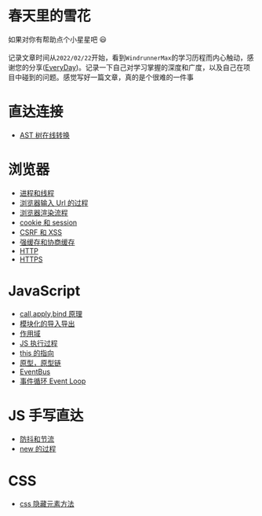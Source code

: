 # 春天里的雪花

如果对你有帮助点个小星星吧 😃 </br>
</br>
记录文章时间从`2022/02/22`开始，看到`WindrunnerMax`的学习历程而内心触动，感谢您的分享([EveryDay](https://github.com/WindrunnerMax/EveryDay))。记录一下自己对学习掌握的深度和广度，以及自己在项目中碰到的问题。感觉写好一篇文章，真的是个很难的一件事

# 直达连接

- [AST 树在线转换](https://esprima.org/demo/parse.html#)

# 浏览器

- [进程和线程](https://github.com/gryns/record-web/blob/main/Brower/%E8%BF%9B%E7%A8%8B%E5%92%8C%E7%BA%BF%E7%A8%8B.md)
- [浏览器输入 Url 的过程](https://github.com/gryns/record-web/blob/main/Brower/%E6%B5%8F%E8%A7%88%E5%99%A8URL%E7%9A%84%E8%BF%87%E7%A8%8B.md)
- [浏览器渲染流程](https://github.com/gryns/record-web/blob/main/Brower/%E6%B5%8F%E8%A7%88%E5%99%A8%E6%B8%B2%E6%9F%93%E9%A1%B5%E9%9D%A2.md)
- [cookie 和 session](https://github.com/gryns/record-web/blob/main/Brower/cookie%E5%92%8Csession.md)
- [CSRF 和 XSS](https://github.com/gryns/record-web/blob/main/Brower/CSRF%E5%92%8CXSS.md)
- [强缓存和协商缓存](https://github.com/gryns/record-web/blob/main/Brower/%E5%BC%BA%E7%BC%93%E5%AD%98%E5%92%8C%E5%8D%8F%E5%95%86%E7%BC%93%E5%AD%98.md)
- [HTTP](https://github.com/gryns/record-web/blob/main/Brower/HTTP%E5%8D%8F%E8%AE%AE.md)
- [HTTPS](https://github.com/gryns/record-web/blob/main/Brower/Https%E5%8D%8F%E8%AE%AE.md)

# JavaScript

- [call,apply,bind 原理](https://github.com/gryns/record-web/blob/main/JavaScript/call%2Capply%2Cbind.md)
- [模块化的导入导出](https://github.com/gryns/record-web/blob/main/JavaScript/%E6%A8%A1%E5%9D%97%E5%8C%96%E5%AF%BC%E5%85%A5%E5%AF%BC%E5%87%BA.md)
- [作用域](https://github.com/gryns/record-web/blob/main/JavaScript/%E5%8F%98%E9%87%8F%E3%80%81%E4%BD%9C%E7%94%A8%E5%9F%9F%E3%80%81%E5%86%85%E5%AD%98%E9%97%AE%E9%A2%98.md)
- [JS 执行过程](https://github.com/gryns/record-web/blob/main/JavaScript/JS%E6%89%A7%E8%A1%8C%E8%BF%87%E7%A8%8B.md)
- [this 的指向](https://github.com/gryns/record-web/blob/main/JavaScript/this%E7%9A%84%E6%8C%87%E5%90%91.md)
- [原型，原型链](https://github.com/gryns/record-web/blob/main/JavaScript/%E5%8E%9F%E5%9E%8B%EF%BC%8C%E5%8E%9F%E5%9E%8B%E9%93%BE.md)
- [EventBus](https://github.com/gryns/record-web/blob/main/JavaScript/EventBus.md)
- [事件循环 Event Loop](https://github.com/gryns/record-web/blob/main/JavaScript/JS%E4%BA%8B%E4%BB%B6%E5%BE%AA%E7%8E%AF.md)

# JS 手写直达

- [防抖和节流](https://github.com/gryns/record-web/blob/main/JS%E5%B8%B8%E7%94%A8%E6%96%B9%E6%B3%95/%E9%98%B2%E6%8A%96%E5%92%8C%E8%8A%82%E6%B5%81.md)
- [new 的过程](https://github.com/gryns/record-web/blob/main/JS%E5%B8%B8%E7%94%A8%E6%96%B9%E6%B3%95/new%E7%9A%84%E8%BF%87%E7%A8%8B.md)

# CSS

- [css 隐藏元素方法](https://github.com/gryns/record-web/blob/main/CSS/css%E9%9A%90%E8%97%8F%E5%85%83%E7%B4%A0%E6%96%B9%E6%B3%95.md)
